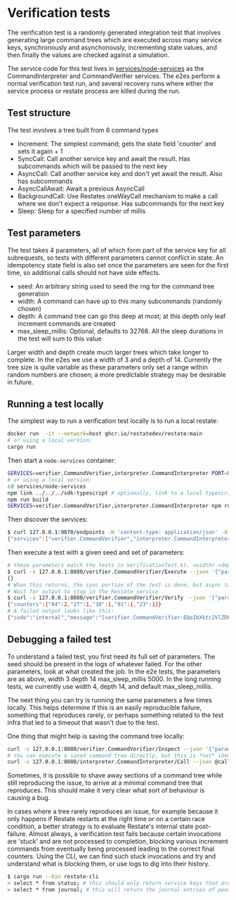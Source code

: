 # Verification tests

The verification test is a randomly generated integration test that involves generating large
command trees which are executed across many service keys, synchronously and asynchonously,
incrementing state values, and then finally the values are checked against a simulation.

The service code for this test lives in [services/node-services](../../services/node-services) as
the CommandInterpreter and CommandVerifier services. The e2es perform a normal verification test
run, and several recovery runs where either the service process or restate process are killed 
during the run.

## Test structure
The test involves a tree built from 6 command types
- Increment: The simplest command; gets the state field 'counter' and sets it again + 1
- SyncCall: Call another service key and await the result. Has subcommands which will be passed to the next key 
- AsyncCall: Call another service key and don't yet await the result. Also has subcommands
- AsyncCallAwait: Await a previous AsyncCall
- BackgroundCall: Use Restates oneWayCall mechanism to make a call where we don't expect a response. Has subcommands for the next key
- Sleep: Sleep for a specified number of millis

## Test parameters
The test takes 4 parameters, all of which form part of the service key for all subrequests,
so tests with different parameters cannot conflict in state. An idempotency state field is also set once
the parameters are seen for the first time, so additional calls should not have side effects.
- seed: An arbitrary string used to seed the rng for the command tree generation
- width: A command can have up to this many subcommands (randomly chosen) 
- depth: A command tree can go this deep at most; at this depth only leaf increment commands are created
- max_sleep_millis: Optional, defaults to 32768. All the sleep durations in the test will sum to this value

Larger width and depth create much larger trees which take longer to complete.
In the e2es we use a width of 3 and a depth of 14. Currently the tree size is quite variable
as these parameters only set a range within random numbers are chosen; a more predictable strategy
may be desirable in future.

## Running a test locally
The simplest way to run a verification test locally is to run a local restate:
```bash
docker run  -it --network=host ghcr.io/restatedev/restate:main
# or using a local version:
cargo run
```
Then start a `node-services` container:
```bash
SERVICES=verifier.CommandVerifier,interpreter.CommandInterpreter PORT=9080 docker run -p 9080:9080 -e SERVICES ghcr.io/restatedev/e2e-node-services:latest
# or using a local version:
cd services/node-services
npm link ../../../sdk-typescript # optionally, link to a local typescript sdk where `npm run build` has been run
npm run build
SERVICES=verifier.CommandVerifier,interpreter.CommandInterpreter npm run app
```

Then discover the services:
```bash
$ curl 127.0.0.1:9070/endpoints -H 'content-type: application/json' -d '{"uri": "http://localhost:9080"}'
{"services":["verifier.CommandVerifier","interpreter.CommandInterpreter"]}
```

Then execute a test with a given seed and set of parameters:
```bash
# these parameters match the tests in VerificationTest.kt. <width>-<depth>-<sleep>-<seed>
$ curl -s 127.0.0.1:8080/verifier.CommandVerifier/Execute --json '{"params": "3-14-5000-my-seed"}'
{}
# When this returns, the sync portion of the test is done, but async tasks are likely still executing
# Wait for output to stop in the Restate service
$ curl -s 127.0.0.1:8080/verifier.CommandVerifier/Verify --json '{"params": "3-14-5000-my-seed"}'
{"counters":{"84":2,"27":1,"30":1,"91":1,"23":1}}
# A failed output looks like this:
{"code":"internal","message":"[verifier.CommandVerifier-EQoIbXktc2VlZDEQAxgOIIgn-0188f6f65119797daf85039e6d67c941] [Verify]  Uncaught exception for invocation id: Incorrect value for target 14: expected 1, got 0"}
```

## Debugging a failed test
To understand a failed test, you first need its full set of parameters. The seed should be present in the logs of whatever failed.
For the other parameters, look at what created the job. In the e2e tests, the parameters are as above, width 3 depth 14 max_sleep_millis 5000.
In the long running tests, we currently use width 4, depth 14, and default max_sleep_millis.

The next thing you can try is running the same parameters a few times locally. This helps determine if this is an easily reproducible
failure, something that reproduces rarely, or perhaps something related to the test infra that led to a timeout that wasn't due to the test.

One thing that might help is saving the command tree locally:
```bash
curl -s 127.0.0.1:8080/verifier.CommandVerifier/Inspect --json '{"params": "3-14-5000-my-seed"}' | jq '.call'  > call.json
# You can execute a saved command tree directly, but this is *not* idempotent, so make sure to wipe Restate as needed
curl -s 127.0.0.1:8080/interpreter.CommandInterpreter/Call --json @call.json
```

Sometimes, it is possible to shave away sections of a command tree while still reproducing the issue, to arrive at
a minimal command tree that reproduces. This should make it very clear what sort of behaviour is causing a bug.

In cases where a tree rarely reproduces an issue, for example because it only happens if Restate restarts at the right time
or on a certain race condition, a better strategy is to evaluate Restate's internal state post-failure. Almost always, a verification
test fails because certain invocations are 'stuck' and are not processed to completion, blocking various increment commands
from eventually being processed leading to the correct final counters. Using the CLI, we can find such stuck invocations and
try and understand what is blocking them, or use logs to dig into their history.

```bash
$ cargo run --bin restate-cli
> select * from status; # this should only return service keys that are pending invocations; after a test, any row here is 'stuck'
> select * from journal; # this will return the journal entries of pending/stuck invocations
```

